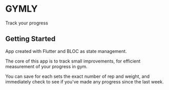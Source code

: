 # GYMLY

Track your progress

## Getting Started

App created with Flutter and BLOC as state management.

The core of this app is to track small improvements, for efficient measurement of your progress in gym.

You can save for each sets the exact number of rep and weight, and immediately check to see if you've made any progress since the last week.

